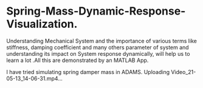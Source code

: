 # Spring-Mass-Dynamic-Response-Visualization.
Understanding Mechanical System and the importance of various terms like stiffness, damping coefficient and many others parameter of system and understanding its impact on System response dynamically, will help us to learn a lot .All this are demonstrated by an MATLAB App.


I have tried simulating spring damper mass in ADAMS.
Uploading Video_21-05-13_14-06-31.mp4…


